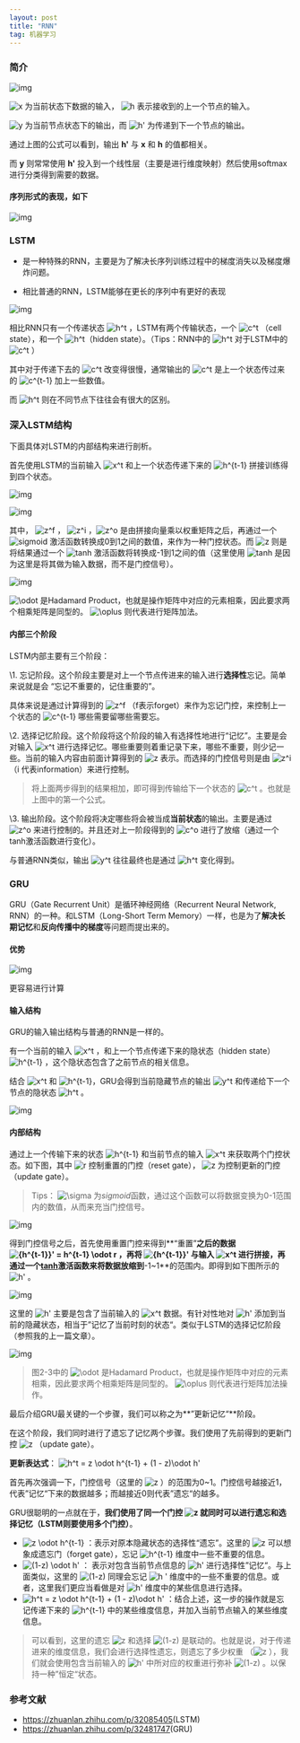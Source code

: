 ```yaml
---
layout: post
title: "RNN"
tag: 机器学习
---
```


### 简介

![img](https://pic4.zhimg.com/80/v2-f716c816d46792b867a6815c278f11cb_hd.jpg)

![x](https://www.zhihu.com/equation?tex=x) 为当前状态下数据的输入， ![h](https://www.zhihu.com/equation?tex=h) 表示接收到的上一个节点的输入。

![y](https://www.zhihu.com/equation?tex=y) 为当前节点状态下的输出，而 ![h'](https://www.zhihu.com/equation?tex=h%27) 为传递到下一个节点的输出。

通过上图的公式可以看到，输出 **h'** 与 **x** 和 **h** 的值都相关。

而 **y** 则常常使用 **h'** 投入到一个线性层（主要是进行维度映射）然后使用softmax进行分类得到需要的数据。

#### 序列形式的表现，如下

![img](https://pic2.zhimg.com/80/v2-71652d6a1eee9def631c18ea5e3c7605_hd.jpg)

### LSTM

- 是一种特殊的RNN，主要是为了解决长序列训练过程中的梯度消失以及梯度爆炸问题。

- 相比普通的RNN，LSTM能够在更长的序列中有更好的表现

![img](https://pic4.zhimg.com/80/v2-e4f9851cad426dfe4ab1c76209546827_hd.jpg)

相比RNN只有一个传递状态 ![h^t ](https://www.zhihu.com/equation?tex=h%5Et+) ，LSTM有两个传输状态，一个 ![c^t](https://www.zhihu.com/equation?tex=c%5Et) （cell state），和一个 ![h^t](https://www.zhihu.com/equation?tex=h%5Et)（hidden state）。（Tips：RNN中的 ![h^t](https://www.zhihu.com/equation?tex=h%5Et) 对于LSTM中的 ![c^t](https://www.zhihu.com/equation?tex=c%5Et) ）

其中对于传递下去的 ![c^t](https://www.zhihu.com/equation?tex=c%5Et) 改变得很慢，通常输出的 ![c^t](https://www.zhihu.com/equation?tex=c%5Et) 是上一个状态传过来的 ![c^{t-1}](https://www.zhihu.com/equation?tex=c%5E%7Bt-1%7D) 加上一些数值。

而 ![h^t](https://www.zhihu.com/equation?tex=h%5Et) 则在不同节点下往往会有很大的区别。

### 深入LSTM结构

下面具体对LSTM的内部结构来进行剖析。

首先使用LSTM的当前输入 ![x^t](https://www.zhihu.com/equation?tex=x%5Et) 和上一个状态传递下来的 ![h^{t-1}](https://www.zhihu.com/equation?tex=h%5E%7Bt-1%7D) 拼接训练得到四个状态。

![img](https://pic4.zhimg.com/80/v2-15c5eb554f843ec492579c6d87e1497b_hd.jpg)

![img](https://pic1.zhimg.com/80/v2-d044fd0087e1df5d2a1089b441db9970_hd.jpg)

其中， ![z^f ](https://www.zhihu.com/equation?tex=z%5Ef+) ， ![z^i](https://www.zhihu.com/equation?tex=z%5Ei) ，![z^o](https://www.zhihu.com/equation?tex=z%5Eo) 是由拼接向量乘以权重矩阵之后，再通过一个 ![sigmoid ](https://www.zhihu.com/equation?tex=sigmoid+) 激活函数转换成0到1之间的数值，来作为一种门控状态。而 ![z](https://www.zhihu.com/equation?tex=z) 则是将结果通过一个 ![tanh](https://www.zhihu.com/equation?tex=tanh) 激活函数将转换成-1到1之间的值（这里使用 ![tanh](https://www.zhihu.com/equation?tex=tanh) 是因为这里是将其做为输入数据，而不是门控信号）。

![img](https://pic2.zhimg.com/80/v2-556c74f0e025a47fea05dc0f76ea775d_hd.jpg)

![\odot](https://www.zhihu.com/equation?tex=%5Codot) 是Hadamard Product，也就是操作矩阵中对应的元素相乘，因此要求两个相乘矩阵是同型的。 ![\oplus](https://www.zhihu.com/equation?tex=%5Coplus) 则代表进行矩阵加法。

#### 内部三个阶段

LSTM内部主要有三个阶段：

\1. 忘记阶段。这个阶段主要是对上一个节点传进来的输入进行**选择性**忘记。简单来说就是会 “忘记不重要的，记住重要的”。

具体来说是通过计算得到的 ![z^f](https://www.zhihu.com/equation?tex=z%5Ef) （f表示forget）来作为忘记门控，来控制上一个状态的 ![c^{t-1}](https://www.zhihu.com/equation?tex=c%5E%7Bt-1%7D) 哪些需要留哪些需要忘。

\2. 选择记忆阶段。这个阶段将这个阶段的输入有选择性地进行“记忆”。主要是会对输入 ![x^t](https://www.zhihu.com/equation?tex=x%5Et) 进行选择记忆。哪些重要则着重记录下来，哪些不重要，则少记一些。当前的输入内容由前面计算得到的 ![z ](https://www.zhihu.com/equation?tex=z+) 表示。而选择的门控信号则是由 ![z^i](https://www.zhihu.com/equation?tex=z%5Ei) （i 代表information）来进行控制。

> 将上面两步得到的结果相加，即可得到传输给下一个状态的 ![c^t](https://www.zhihu.com/equation?tex=c%5Et) 。也就是上图中的第一个公式。

\3. 输出阶段。这个阶段将决定哪些将会被当成**当前状态**的输出。主要是通过 ![z^o](https://www.zhihu.com/equation?tex=z%5Eo) 来进行控制的。并且还对上一阶段得到的 ![c^o](https://www.zhihu.com/equation?tex=c%5Eo) 进行了放缩（通过一个tanh激活函数进行变化）。

与普通RNN类似，输出 ![y^t](https://www.zhihu.com/equation?tex=y%5Et) 往往最终也是通过 ![h^t](https://www.zhihu.com/equation?tex=h%5Et) 变化得到。

### GRU

GRU（Gate Recurrent Unit）是循环神经网络（Recurrent Neural Network, RNN）的一种。和LSTM（Long-Short Term Memory）一样，也是为了**解决长期记忆**和**反向传播中的梯度**等问题而提出来的。

#### 优势

![img](https://pic4.zhimg.com/80/v2-a8424cd80eae1b7d312991692decbe8b_hd.jpg)

更容易进行计算

#### 输入结构

GRU的输入输出结构与普通的RNN是一样的。

有一个当前的输入 ![x^t](https://www.zhihu.com/equation?tex=x%5Et) ，和上一个节点传递下来的隐状态（hidden state） ![h^{t-1}](https://www.zhihu.com/equation?tex=h%5E%7Bt-1%7D) ，这个隐状态包含了之前节点的相关信息。

结合 ![x^t ](https://www.zhihu.com/equation?tex=x%5Et+) 和 ![h^{t-1}](https://www.zhihu.com/equation?tex=h%5E%7Bt-1%7D)，GRU会得到当前隐藏节点的输出 ![y^t ](https://www.zhihu.com/equation?tex=y%5Et+) 和传递给下一个节点的隐状态 ![h^t](https://www.zhihu.com/equation?tex=h%5Et) 。

![img](https://pic2.zhimg.com/80/v2-49244046a83e30ef2383b94644bf0f31_hd.jpg)

#### 内部结构

通过上一个传输下来的状态 ![h^{t-1}](https://www.zhihu.com/equation?tex=h%5E%7Bt-1%7D) 和当前节点的输入 ![x^t](https://www.zhihu.com/equation?tex=x%5Et) 来获取两个门控状态。如下图，其中 ![r ](https://www.zhihu.com/equation?tex=r+) 控制重置的门控（reset gate）， ![z](https://www.zhihu.com/equation?tex=z) 为控制更新的门控（update gate）。

> Tips： ![\sigma](https://www.zhihu.com/equation?tex=%5Csigma) 为*sigmoid*函数，通过这个函数可以将数据变换为0-1范围内的数值，从而来充当门控信号。

![img](https://pic3.zhimg.com/80/v2-7fff5d817530dada1b279c7279d73b8a_hd.jpg)

得到门控信号之后，首先使用重置门控来得到**“重置”**之后的数据 ![{h^{t-1}}' = h^{t-1} \odot r ](https://www.zhihu.com/equation?tex=%7Bh%5E%7Bt-1%7D%7D%27+%3D+h%5E%7Bt-1%7D+%5Codot+r+) ，再将 ![{h^{t-1}}'](https://www.zhihu.com/equation?tex=%7Bh%5E%7Bt-1%7D%7D%27) 与输入 ![x^t ](https://www.zhihu.com/equation?tex=x%5Et+) 进行拼接，再通过一个[tanh](http://link.zhihu.com/?target=https%3A//baike.baidu.com/item/tanh)激活函数来将数据放缩到**-1~1**的范围内。即得到如下图所示的 ![h'](https://www.zhihu.com/equation?tex=h%27) 。

![img](https://pic4.zhimg.com/80/v2-390781506bbebbef799f1a12acd7865b_hd.jpg)

这里的 ![h' ](https://www.zhihu.com/equation?tex=h%27+) 主要是包含了当前输入的 ![x^t](https://www.zhihu.com/equation?tex=x%5Et) 数据。有针对性地对 ![h'](https://www.zhihu.com/equation?tex=h%27) 添加到当前的隐藏状态，相当于”记忆了当前时刻的状态“。类似于LSTM的选择记忆阶段（参照我的上一篇文章）。

![img](https://pic1.zhimg.com/80/v2-8134a00c243153bfd9fd2bcbe0844e9c_hd.jpg)

> 图2-3中的 ![\odot](https://www.zhihu.com/equation?tex=%5Codot) 是Hadamard Product，也就是操作矩阵中对应的元素相乘，因此要求两个相乘矩阵是同型的。 ![\oplus](https://www.zhihu.com/equation?tex=%5Coplus) 则代表进行矩阵加法操作。

最后介绍GRU最关键的一个步骤，我们可以称之为**”更新记忆“**阶段。

在这个阶段，我们同时进行了遗忘了记忆两个步骤。我们使用了先前得到的更新门控 ![z](https://www.zhihu.com/equation?tex=z) （update gate）。

**更新表达式**： ![h^t = z \odot h^{t-1} + (1 - z)\odot h'](https://www.zhihu.com/equation?tex=h%5Et+%3D+z+%5Codot+h%5E%7Bt-1%7D+%2B+%281+-+z%29%5Codot+h%27)

首先再次强调一下，门控信号（这里的 ![z](https://www.zhihu.com/equation?tex=z) ）的范围为0~1。门控信号越接近1，代表”记忆“下来的数据越多；而越接近0则代表”遗忘“的越多。



GRU很聪明的一点就在于，**我们使用了同一个门控 ![z](https://www.zhihu.com/equation?tex=z) 就同时可以进行遗忘和选择记忆（LSTM则要使用多个门控）**。

- ![z \odot h^{t-1}](https://www.zhihu.com/equation?tex=z+%5Codot+h%5E%7Bt-1%7D) ：表示对原本隐藏状态的选择性“遗忘”。这里的 ![z](https://www.zhihu.com/equation?tex=z) 可以想象成遗忘门（forget gate），忘记 ![h^{t-1}](https://www.zhihu.com/equation?tex=h%5E%7Bt-1%7D) 维度中一些不重要的信息。
- ![(1-z) \odot h'](https://www.zhihu.com/equation?tex=%281-z%29+%5Codot+h%27) ： 表示对包含当前节点信息的 ![h'](https://www.zhihu.com/equation?tex=h%27) 进行选择性”记忆“。与上面类似，这里的 ![(1-z)](https://www.zhihu.com/equation?tex=%281-z%29) 同理会忘记 ![h '](https://www.zhihu.com/equation?tex=h+%27) 维度中的一些不重要的信息。或者，这里我们更应当看做是对 ![h' ](https://www.zhihu.com/equation?tex=h%27+) 维度中的某些信息进行选择。
- ![h^t = z \odot h^{t-1} + (1 - z)\odot h'](https://www.zhihu.com/equation?tex=h%5Et+%3D+z+%5Codot+h%5E%7Bt-1%7D+%2B+%281+-+z%29%5Codot+h%27) ：结合上述，这一步的操作就是忘记传递下来的 ![h^{t-1} ](https://www.zhihu.com/equation?tex=h%5E%7Bt-1%7D+) 中的某些维度信息，并加入当前节点输入的某些维度信息。

> 可以看到，这里的遗忘 ![z](https://www.zhihu.com/equation?tex=z) 和选择 ![(1-z)](https://www.zhihu.com/equation?tex=%281-z%29) 是联动的。也就是说，对于传递进来的维度信息，我们会进行选择性遗忘，则遗忘了多少权重 （![z](https://www.zhihu.com/equation?tex=z) ），我们就会使用包含当前输入的 ![h'](https://www.zhihu.com/equation?tex=h%27) 中所对应的权重进行弥补 ![(1-z)](https://www.zhihu.com/equation?tex=%281-z%29) 。以保持一种”恒定“状态。





### 参考文献

- <https://zhuanlan.zhihu.com/p/32085405>(LSTM)
- <https://zhuanlan.zhihu.com/p/32481747>(GRU)
